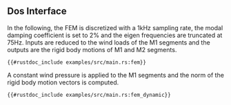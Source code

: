 ## Dos Interface

In the following, the FEM is discretized with a 1kHz sampling rate, the modal damping coefficient is set to 2% and the eigen frequencies are truncated at 75Hz.
Inputs are reduced to the wind loads of the M1 segments and the outputs are the rigid body motions of M1 and M2 segments.
```rust,ignore
{{#rustdoc_include examples/src/main.rs:fem}}
```

A constant wind pressure is applied to the M1 segments and the norm of the rigid body motion vectors is computed.
```rust,ignore
{{#rustdoc_include examples/src/main.rs:fem_dynamic}}
```
